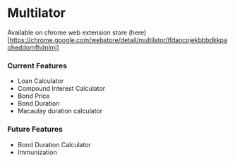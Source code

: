 # Multilator

Available on chrome web extension store (here)[https://chrome.google.com/webstore/detail/multilator/lfdaocojekbbbdkkpaoheddomfhdnlmj]

### Current Features
- Loan Calculator
- Compound Interest Calculator
- Bond Price
- Bond Duration
- Macaulay duration calculator

### Future Features
- Bond Duration Calculator
- Immunization
